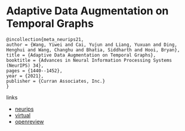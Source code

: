 # Adaptive Data Augmentation on Temporal Graphs

```
@incollection{meta_neurips21,
author = {Wang, Yiwei and Cai, Yujun and Liang, Yuxuan and Ding, Henghui and Wang, Changhu and Bhatia, Siddharth and Hooi, Bryan},
title = {Adaptive Data Augmentation on Temporal Graphs},
booktitle = {Advances in Neural Information Processing Systems (NeurIPS) 34},
pages = {1440--1452},
year = {2021},
publisher = {Curran Associates, Inc.}
}
```

links
- [neurips](https://papers.nips.cc//paper/2021/hash/0b0b0994d12ad343511adfbfc364256e-Abstract.html)
- [virtual](https://neurips.cc/virtual/2021/poster/28672)
- [openreview](https://openreview.net/forum?id=G5l8qucT8A)
